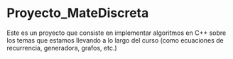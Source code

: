 # Proyecto_MateDiscreta
Este es un proyecto que consiste en implementar algoritmos en C++ sobre los temas que estamos llevando a lo largo del curso (como ecuaciones de recurrencia, generadora, grafos, etc.)

